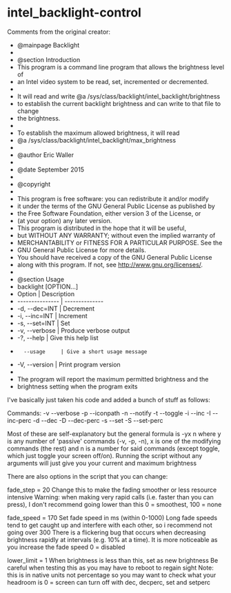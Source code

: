# intel_backlight-control
Comments from the original creator:
 * @mainpage Backlight
 *
 * @section Introduction
 * This program is a command line program that allows the brightness level of
 * an Intel video system to be read, set, incremented or decremented.
 * 
 * It will read and write @a /sys/class/backlight/intel_backlight/brightness
 * to establish the current backlight brightness and can write to that file to change 
 * the brightness.
 * 
 * To establish the maximum allowed brightness, it will read
 * @a /sys/class/backlight/intel_backlight/max_brightness
 * 
 * @author Eric Waller
 *
 * @date September 2015
 *
 * @copyright 
 *
 * This program is free software: you can redistribute it and/or modify
 * it under the terms of the GNU General Public License as published by
 * the Free Software Foundation, either version 3 of the License, or
 * (at your option) any later version.
 * This program is distributed in the hope that it will be useful,
 * but WITHOUT ANY WARRANTY; without even the implied warranty of
 * MERCHANTABILITY or FITNESS FOR A PARTICULAR PURPOSE.	See the
 * GNU General Public License for more details.
 * You should have received a copy of the GNU General Public License
 * along with this program.	If not, see <http://www.gnu.org/licenses/>.
 * 
 * @section Usage 
 * backlight [OPTION...]
 * Option					| Description
 * --------------- | --------------
 *	 -d, --dec=INT | Decrement
 *	 -i, --inc=INT | Increment
 *	 -s, --set=INT | Set
 *	 -v, --verbose | Produce verbose output
 *	 -?, --help		| Give this help list
 *	     --usage	 | Give a short usage message
 *	 -V, --version | Print program version
 * 
 * The program will report the maximum permitted brightness and the 
 * brightness setting when the program exits
 
I've basically just taken his code and added a bunch of stuff as follows:

Commands:
-v --verbose
-p --iconpath
-n --notify
-t --toggle
-i --inc
-I --inc-perc
-d --dec
-D --dec-perc
-s --set
-S --set-perc

Most of these are self-explanatory but the general formula is -yx n where y is any number of 'passive' commands (-v, -p, -n), x is one of the modifying commands (the rest) and n is a number for said commands (except toggle, which just toggle your screen off/on).
Running the script without any arguments will just give you your current and maximum brightness

There are also options in the script that you can change:

fade_step = 20
	Change this to make the fading smoother or less resource intensive
	Warning: when making very rapid calls (i.e. faster than you can press), I don't recommend going lower than this
	0 = smoothest, 100 = none

fade_speed = 170
	Set fade speed in ms (within 0-1000)
	Long fade speeds tend to get caught up and interfere with each other, so i recommend not going over 300
	There is a flickering bug that occurs when decreasing brightness rapidly at intervals (e.g. 10% at a time). It is more noticeable as you increase the fade speed
	0 = disabled

lower_limit = 1
	When brightness is less than this, set as new brightness
	Be careful when testing this as you may have to reboot to regain sight
	Note: this is in native units not percentage so you may want to check what your headroom is
	0 = screen can turn off with dec, decperc, set and setperc
